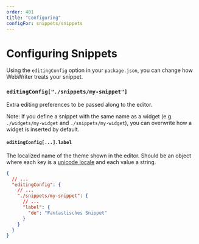 ```yaml
---
order: 401
title: "Configuring"
configFor: snippets/snippets
---
```


# Configuring Snippets

Using the `editingConfig` option in your `package.json`, you can change how WebWriter treats your snippet.

### `editingConfig["./snippets/my-snippet"]`
Extra editing preferences to be passed along to the editor.

Note: If you define a snippet with the same name as a widget (e.g. `./widgets/my-widget` and `./snippets/my-widget`), you can overwrite how a widget is inserted by default.

#### `editingConfig[...].label`
The localized name of the theme shown in the editor. Should be an object where each key is a [unicode locale](https://en.wikipedia.org/wiki/IETF_language_tag#Extension_U_(Unicode_Locale)) and each value a string.
```json
{
  // ...
  "editingConfig": {
    // ...
    "./snippets/my-snippet": {
      // ...
      "label": {
        "de": "Fantastisches Snippet"
      }
    }
  }
}
```